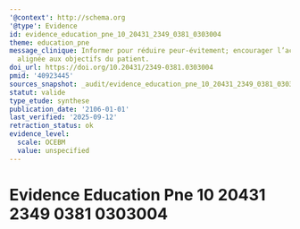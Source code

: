 ```yaml
---
'@context': http://schema.org
'@type': Evidence
id: evidence_education_pne_10_20431_2349_0381_0303004
theme: education_pne
message_clinique: Informer pour réduire peur-évitement; encourager l’activité et l’autogestion,
  alignée aux objectifs du patient.
doi_url: https://doi.org/10.20431/2349-0381.0303004
pmid: '40923445'
sources_snapshot: _audit/evidence_education_pne_10_20431_2349_0381_0303004.json
statut: valide
type_etude: synthese
publication_date: '2106-01-01'
last_verified: '2025-09-12'
retraction_status: ok
evidence_level:
  scale: OCEBM
  value: unspecified
---
```

# Evidence Education Pne 10 20431 2349 0381 0303004

